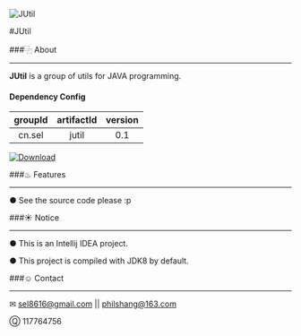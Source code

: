 ![JUtil](https://git.oschina.net/sel/R/raw/master/img/java_logo.png)

#JUtil

###⿻ About
***
__JUtil__ is a group of utils for JAVA programming.

#### Dependency Config

|groupId|artifactId|version|
|:-----:|:--------:|:-----:|
|cn.sel |jutil     |0.1    |

[![Download](https://api.bintray.com/packages/sel8616/maven/jutil/images/download.svg)](https://bintray.com/sel8616/maven/jutil/_latestVersion)

###♨ Features
***
● See the source code please :p


###☀ Notice
***
● This is an Intellij IDEA project.

● This project is compiled with JDK8 by default.


###☺ Contact
***
✉  sel8616@gmail.com || philshang@163.com

Ⓠ  117764756